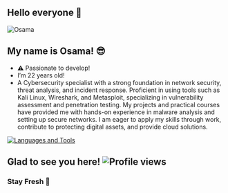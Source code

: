 <link rel="stylesheet" href="https://cdn.jsdelivr.net/gh/devicons/devicon@v2.14.0/devicon.min.css">

## Hello everyone 👋

![Osama](https://static.wikia.nocookie.net/pathfinders/images/9/9f/1542545785_previewfile_1364278549.gif/revision/latest?cb=20200102224006&path-prefix=es)


## My name is Osama! 😎

- ⚠️ Passionate to develop!
-  I’m 22 years old!
-  A Cybersecurity specialist with a strong foundation in network security, threat analysis, and incident response. Proficient in using tools such as Kali Linux, Wireshark, and Metasploit, specializing in vulnerability assessment and penetration testing. My projects and practical courses have provided me with hands-on experience in malware analysis and setting up secure networks. I am eager to apply my skills through work, contribute to protecting digital assets, and provide cloud solutions.

[![Languages and Tools](https://skillicons.dev/icons?i=androidstudio,bash,docker,git,github,heroku,redis,mongodb,java,py,ts,js,fastapi&perline=10)](https://xditya.me)

## Glad to see you here! ![Profile views](https://komarev.com/ghpvc/?username=Oso00Luffy&label=Profile%20views&style=for-the-badge)

### Stay Fresh 👾
